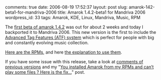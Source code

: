 comments: true
date: 2006-08-19 17:52:37
layout: post
slug: amarok-142-beta1-for-mandriva-2006
title: Amarok 1.4.2-beta1 for Mandriva 2006
wordpress_id: 33
tags: Amarok, KDE, Linux, Mandriva, Music, RPM

The [first beta of amarok 1.4.2](http://amarok.kde.org/content/view/77) was out for about 2 weeks and today I backported it to Mandriva 2006. This new version is the first to include the [Advanced Tag Features (ATF) system](http://amarok.kde.org/amarokwiki/index.php/ATF) which is perfect for people with big and constantly evolving music collection.

[Here are the RPMs](http://kevin.deldycke.com/static/repository/mandriva/2006.0/i586/), and here [the explanation to use them](http://kevin.deldycke.com/2006/04/new-repository-for-mandriva-2006/).

If you have some issue with this release, take a look at [comments of previous versions](http://kevin.deldycke.com/2006/07/amarok-141-for-mandriva-2006/) and my "[You installed Amarok from my RPMs and can’t play some files ? Here is the fix...](http://kevin.deldycke.com/2006/08/you-installed-amarok-from-my-rpms-and-you-cant-play-some-files-here-is-the-fix/)" post.
